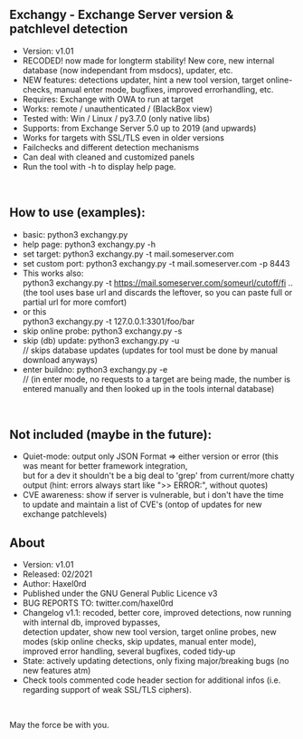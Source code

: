 ## Exchangy - Exchange Server version & patchlevel detection   
* Version: v1.01 
* RECODED! now made for longterm stability! New core, new internal database (now independant from msdocs), updater, etc. 
* NEW features: detections updater, hint a new tool version, target online-checks, manual enter mode, bugfixes, improved errorhandling, etc. 
* Requires: Exchange with OWA to run at target
* Works: remote / unauthenticated / (BlackBox view)
* Tested with: Win / Linux / py3.7.0 (only native libs)
* Supports: from Exchange Server 5.0 up to 2019 (and upwards)
* Works for targets with SSL/TLS even in older versions
* Failchecks and different detection mechanisms
* Can deal with cleaned and customized panels
* Run the tool with -h to display help page.
<br />

## How to use (examples):
* basic:              python3 exchangy.py 
* help page:          python3 exchangy.py -h
* set target:         python3 exchangy.py -t mail.someserver.com
* set custom port:    python3 exchangy.py -t mail.someserver.com -p 8443
* This works also: <br />
python3 exchangy.py -t https://mail.someserver.com/someurl/cutoff/fi .. <br />
(the tool uses base url and discards the leftover, so you can paste full or partial url for more comfort)
* or this <br />
python3 exchangy.py -t 127.0.0.1:3301/foo/bar
* skip online probe:  python3 exchangy.py -s
* skip (db) update:   python3 exchangy.py -u    
  // skips database updates (updates for tool must be done by manual download anyways)
* enter buildno:      python3 exchangy.py -e    
  // (in enter mode, no requests to a target are being made, the number is <br />entered manually and then looked up in the tools internal database)
<br />

## Not included (maybe in the future):
* Quiet-mode: output only JSON Format => either version or error 
  (this was meant for better framework integration, <br />but for a dev it shouldn't be a big deal to 'grep' from current/more chatty output (hint: errors always start like ">> ERROR:", without quotes)
* CVE awareness: show if server is vulnerable, but i don't have the time <br />to update and maintain a list of CVE's (ontop of updates for new exchange patchlevels)

## About
* Version: v1.01
* Released: 02/2021
* Author: Haxel0rd
* Published under the GNU General Public Licence v3
* BUG REPORTS TO: twitter.com/haxel0rd
* Changelog v1.1: recoded, better core, improved detections, now running with internal db, improved bypasses, <br />detection updater, show new tool version, target online probes, new modes (skip online checks, skip updates, manual enter mode),<br />   improved error handling, several bugfixes, coded tidy-up
* State: actively updating detections, only fixing major/breaking bugs (no new features atm)
* Check tools commented code header section for additional infos (i.e. regarding support of weak SSL/TLS ciphers).
<br />

May the force be with you.


